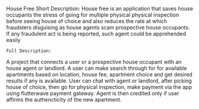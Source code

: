 House Free
Short Description:
    House free is an application that saves house occupants the stress of going for multiple physical physical inspection before seeing house of choice and also reduces the rate at which fraudsters disguising as house agents scam prospective house occupants.
    If any fraudulent act is being reported, such agent could be apprehended easily

    Full Description:
A project that connects a user or a prospective house occupant with an house agent or landlord.
A user can make search through for for available apartments based on location, house fee, apartment choice and get desired results if any is available.
User can chat with agent or landlord, after picking house of choice, then go for physical inspection, make payment via the app using flutterwave payment gateway.
Agent is then credited only if user affirms the authencticity of the new apartment.


